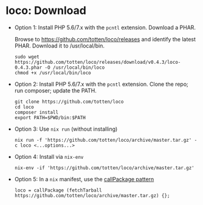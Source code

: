 # loco: Download

* Option 1: Install PHP 5.6/7.x with the `pcntl` extension. Download a PHAR.

    Browse to https://github.com/totten/loco/releases and identify the latest PHAR. Download it to /usr/local/bin.

    ```
    sudo wget https://github.com/totten/loco/releases/download/v0.4.3/loco-0.4.3.phar -O /usr/local/bin/loco
    chmod +x /usr/local/bin/loco
    ```

* Option 2: Install PHP 5.6/7.x with the `pcntl` extension. Clone the repo; run composer; update the PATH.
    ```
    git clone https://github.com/totten/loco
    cd loco
    composer install
    export PATH=$PWD/bin:$PATH
    ```

* Option 3: Use `nix run` (without installing)
    ```
    nix run -f 'https://github.com/totten/loco/archive/master.tar.gz' -c loco <...options...>
    ```

* Option 4: Install via `nix-env`
    ```
    nix-env -if 'https://github.com/totten/loco/archive/master.tar.gz'
    ```

* Option 5: In a `nix` manifest, use the [callPackage pattern](https://nixos.org/nixos/nix-pills/callpackage-design-pattern.html#idm140737315777312)
    ```
    loco = callPackage (fetchTarball https://github.com/totten/loco/archive/master.tar.gz) {};
    ```
